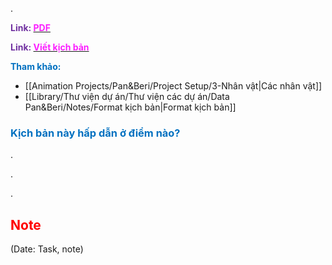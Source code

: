 .

<span style="font-weight:bold; color:rgb(112, 48, 160)">Link: </span>[<span style="font-weight:bold; color:rgb(251, 31, 255)">PDF</span>](file:///D:%5CPROJECTS%5CPan&Beri%5C2.Production%5CSeason%202%5CSS2Ep02-NgaVaoLongDat%5C1.Kịch%20bản%5CSS2Ep02-NgaVaoLongDat-Script.pdf)

<span style="font-weight:bold; color:rgb(112, 48, 160)">Link: </span>[<span style="font-weight:bold; color:rgb(251, 31, 255)">Viết kịch bản</span>](file:///D:%5CPROJECTS%5CPan&Beri%5C2.Production%5CSeason%202%5CSS2Ep02-NgaVaoLongDat%5C1.Kịch%20bản%5CSS2Ep02-NgaVaoLongDat.scrite)

<span style="font-weight:bold; color:rgb(0, 112, 192)">Tham khảo:</span>
* [[Animation Projects/Pan&Beri/Project Setup/3-Nhân vật|Các nhân vật]]
* [[Library/Thư viện dự án/Thư viện các dự án/Data Pan&Beri/Notes/Format kịch bản|Format kịch bản]]

### <span style="font-weight:bold; color:rgb(0, 112, 192)">Kịch bản này hấp dẫn ở điểm nào?</span>

.

.

.
## <span style="color:rgb(255, 0, 0)">Note</span> 
(Date: Task, note)